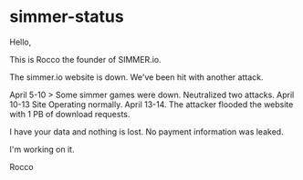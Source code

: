 # simmer-status

Hello,

This is Rocco the founder of SIMMER.io. 

The simmer.io website is down. We've been hit with another attack.

April 5-10 > Some simmer games were down. Neutralized two attacks.
April 10-13 Site Operating normally.
April 13-14. The attacker flooded the website with 1 PB of download requests.

I have your data and nothing is lost. No payment information was leaked.

I'm working on it.

Rocco
